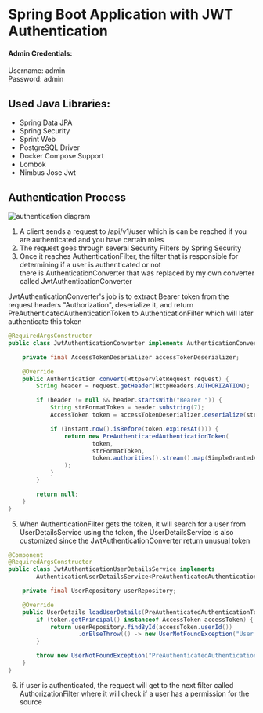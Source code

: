 # Spring Boot Application with JWT Authentication

#### Admin Credentials:
Username: admin <br />
Password: admin 

## Used Java Libraries:
- Spring Data JPA
- Spring Security
- Sprint Web
- PostgreSQL Driver
- Docker Compose Support
- Lombok
- Nimbus Jose Jwt

## Authentication Process

![authentication diagram](./authentication_diagram.jpg)

1. A client sends a request to /api/v1/user which is can be reached if you are authenticated and you have certain roles
2. The request goes through several Security Filters by Spring Security
3. Once it reaches AuthenticationFilter, the filter that is responsible for determining if a user is authenticated or not <br /> there is AuthenticationConverter that was replaced by my own converter called JwtAuthenticationConverter

JwtAuthenticationConverter's job is to extract Bearer token from the request headers "Authorization", 
deserialize it, and return PreAuthenticatedAuthenticationToken to AuthenticationFilter which will later authenticate this token
```java
@RequiredArgsConstructor
public class JwtAuthenticationConverter implements AuthenticationConverter {

    private final AccessTokenDeserializer accessTokenDeserializer;

    @Override
    public Authentication convert(HttpServletRequest request) {
        String header = request.getHeader(HttpHeaders.AUTHORIZATION);

        if (header != null && header.startsWith("Bearer ")) {
            String strFormatToken = header.substring(7);
            AccessToken token = accessTokenDeserializer.deserialize(strFormatToken);

            if (Instant.now().isBefore(token.expiresAt())) {
                return new PreAuthenticatedAuthenticationToken(
                        token,
                        strFormatToken,
                        token.authorities().stream().map(SimpleGrantedAuthority::new).toList()
                );
            }
        }

        return null;
    }
}
```
5. When AuthenticationFilter gets the token, it will search for a user from UserDetailsService using the token, the UserDetailsService is also customized since the JwtAuthenticationConverter return unusual token 
```java
@Component
@RequiredArgsConstructor
public class JwtAuthenticationUserDetailsService implements
        AuthenticationUserDetailsService<PreAuthenticatedAuthenticationToken> {

    private final UserRepository userRepository;

    @Override
    public UserDetails loadUserDetails(PreAuthenticatedAuthenticationToken token) throws UsernameNotFoundException {
        if (token.getPrincipal() instanceof AccessToken accessToken) {
            return userRepository.findById(accessToken.userId())
                    .orElseThrow(() -> new UserNotFoundException("User with id + " + accessToken.userId() + " not found"));
        }

        throw new UserNotFoundException("PreAuthenticatedAuthenticationToken.getPrincipal() must be instance of Access Token");
    }
}
```
6. if user is authenticated, the request will get to the next filter called AuthorizationFilter where it will check if a user has a permission for the source

